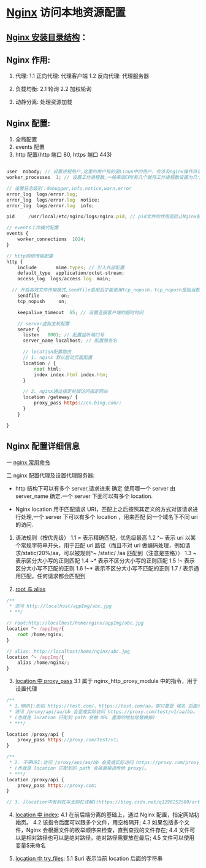 <!--
 * @Author: TerryMin
 * @Date: 2022-07-21 17:13:48
 * @LastEditors: TerryMin
 * @LastEditTime: 2024-01-08 18:58:27
 * @Description: Nginx 直接本地访问localhost:8082地址即可测试Nginx功能
-->

# [Nginx](https://blog.redis.com.cn/doc/) 访问本地资源配置

## [Nginx 安装目录结构](https://blog.csdn.net/qq_24950043/article/details/135074078)：

## Nginx 作用:

1. 代理:
   1.1 正向代理: 代理客户端
   1.2 反向代理: 代理服务器

2. 负载均衡:
   2.1 轮询
   2.2 加权轮询

3. 动静分离: 处理资源加载

## Nginx 配置:

1. 全局配置
2. events 配置
3. http 配置(http 端口 80, https 端口 443)

```js

user  nobody; // 设置进程用户,这里的用户指的是Linux中的用户，会涉及nginx操作目录或文件的权限
worker_processes  1; // 设置工作进程数,一般来说CPU有几个就将工作进程数设置为几个

// 设置日志级别：debugger,info,notice,warn,error
error_log  logs/error.log;
error_log  logs/error.log  notice;
error_log  logs/error.log  info;

pid     /usr/local/etc/nginx/logs/nginx.pid; // pid文件的作用是防止Nginx服务被启动多次

// events工作模式配置
events {
    worker_connections  1024;
}

// http网络传输配置
http {
    include       mime.types; // 引入外部配置
    default_type  application/octet-stream;
    access_log  logs/access.log  main;

  // 开启高效文件传输模式,sendfile启用后才能使用tcp_nopush，tcp_nopush是指当数据包累积一定大小后才发送，这样有助于解决网络堵塞，提高了效率。
    sendfile        on;
    tcp_nopush     on;

    keepalive_timeout  65; // 设置连接客户端的超时时间

    // server虚拟主机配置
    server {
      listen   8001; // 配置监听端口号
      server_name localhost; // 配置服务名

      // location配置路由
      // 1. nginx 默认启动页面配置
      location / {
          root html;
          index index.html index.htm;
      }

      // 2. nginx通过指定前缀访问指定网站
      location /gateway/ {
          proxy_pass https://cn.bing.com/;
      }
    }

}
```

## Nginx 配置详细信息

一 [nginx 常用命令](https://blog.csdn.net/yaorongke/article/details/81153716)

二 nginx 配置代理及设置代理服务器:

- http 结构下可以有多个 server,请求进来 确定 使用哪一个 server 由 server_name 确定.一个 server 下面可以有多个 location.

- Nginx location 用于匹配请求 URI，匹配上之后按照其定义的方式对该请求进行处理,一个 server 下可以有多个 location ，用来匹配 同一个域名下不同 uri 的访问.

1. 语法规则（按优先级）
   1.1 = 表示精确匹配，优先级最高
   1.2 ^~ 表示 uri 以某个常规字符串开头，用于匹配 url 路径（而且不对 url 做编码处理，例如请求/static/20%/aa，可以被规则^~ /static/ /aa 匹配到（注意是空格））
   1.3 ~ 表示区分大小写的正则匹配
   1.4 ~\* 表示不区分大小写的正则匹配
   1.5 !~ 表示区分大小写不匹配的正则
   1.6 !~\* 表示不区分大小写不匹配的正则
   1.7 / 表示通用匹配，任何请求都会匹配到

2. [root 与 alias](https://www.cnblogs.com/sunjiguang/p/6227518.html)

```js
/**
 * 访问 http://localhost/appImg/abc.jpg
 * **/

// root:http://localhost/home/nginx/appImg/abc.jpg
location ^~ /appImg/{
    root /home/nginx;
}

// alias: http://localhost/home/nginx/abc.jpg
location ^~ /appImg/{
    alias /home/nginx/;
}
```

3. [location 中 proxy_pass](https://juejin.cn/post/7007053840419651592#heading-9)
   3.1 属于 nginx_http_proxy_module 中的指令，用于设置代理

```js
/**
 * 1.带URI:形如 https://test.com/、https://test.com/aa，即只要是 域名 后面有/的这种形式。
 * 访问 /proxy/api/aa/bb 会变成实际访问 https://proxy.com/test/v1/aa/bb。
 * (也就是 location 匹配到 path 会被 URL 里面的地址给替换掉)
 * ***/

location /proxy/api {
	proxy_pass https://proxy.com/test/v1;
}

/**
 * 2. 不带URI:访问 /proxy/api/aa/bb 会变成实际访问 https://proxy.com/proxy/api/aa/bb。
 * (也就是 location 匹配到的 path 会被直接透传给 proxy)。
 * ***/
location /proxy/api {
	proxy_pass https://proxy.com;
}

// 3. [location中有斜杠与无斜杠详解](https://blog.csdn.net/q1298252589/article/details/120729989)
```

4. [location 中 index](https://blog.csdn.net/qq_32331073/article/details/81945134):
   4.1 在前后端分离的基础上，通过 Nginx 配置，指定网站初始页。
   4.2 该指令后面可以跟多个文件，用空格隔开;
   4.3 如果包括多个文件，Nginx 会根据文件的枚举顺序来检查，直到查找的文件存在;
   4.4 文件可以是相对路径也可以是绝对路径，绝对路径需要放在最后;
   4.5 文件可以使用变量$来命名

5. [location 中 try_files](https://juejin.cn/post/7198782832177381431):
   5.1 $uri 表示当前 location 后面的字符串
